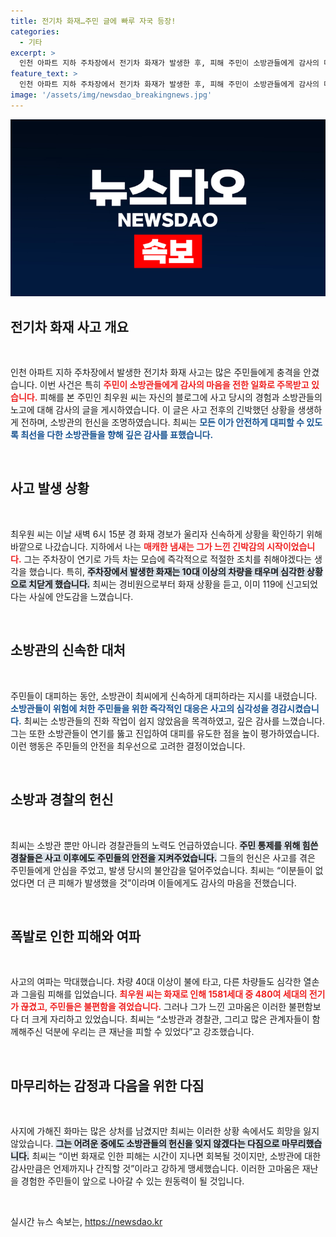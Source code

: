 ```yaml
---
title: 전기차 화재…주민 글에 빠루 자국 등장!
categories:
  - 기타
excerpt: >
  인천 아파트 지하 주차장에서 전기차 화재가 발생한 후, 피해 주민이 소방관들에게 감사의 마음을 전해 감동을 주고 있다. 그는 위기의 순간, 불구덩이 속에서도 주민을 구하기 위해 최선을 다한 소방관들에게 깊은 감사의 뜻을 표현했다.
feature_text: >
  인천 아파트 지하 주차장에서 전기차 화재가 발생한 후, 피해 주민이 소방관들에게 감사의 마음을 전해 감동을 주고 있다. 그는 위기의 순간, 불구덩이 속에서도 주민을 구하기 위해 최선을 다한 소방관들에게 깊은 감사의 뜻을 표현했다.
image: '/assets/img/newsdao_breakingnews.jpg'
---
```


<p><img src="/assets/img/newsdao_breakingnews.jpg" alt="cryptoinkorea 속보" /></p>

<h2 data-ke-size="size26">전기차 화재 사고 개요</h2>

<p data-ke-size="size16">&nbsp;</p>

<p>인천 아파트 지하 주차장에서 발생한 전기차 화재 사고는 많은 주민들에게 충격을 안겼습니다. 이번 사건은 특히 <b><span style="color: #ee2323;">주민이 소방관들에게 감사의 마음을 전한 일화로 주목받고 있습니다.</span></b> 피해를 본 주민인 최우원 씨는 자신의 블로그에 사고 당시의 경험과 소방관들의 노고에 대해 감사의 글을 게시하였습니다. 이 글은 사고 전후의 긴박했던 상황을 생생하게 전하며, 소방관의 헌신을 조명하였습니다. 최씨는 <b><span style="color: #1a5490;">모든 이가 안전하게 대피할 수 있도록 최선을 다한 소방관들을 향해 깊은 감사를 표했습니다.</span></b> </p>

<p data-ke-size="size16">&nbsp;</p>

<h2 data-ke-size="size26">사고 발생 상황</h2>

<p data-ke-size="size16">&nbsp;</p>

<p>최우원 씨는 이날 새벽 6시 15분 경 화재 경보가 울리자 신속하게 상황을 확인하기 위해 바깥으로 나갔습니다. 지하에서 나는 <b><span style="color: #ee2323;">매캐한 냄새는 그가 느낀 긴박감의 시작이었습니다.</span></b> 그는 주차장이 연기로 가득 차는 모습에 즉각적으로 적절한 조치를 취해야겠다는 생각을 했습니다. 특히, <b><span style="background-color: #21538527;">주차장에서 발생한 화재는 10대 이상의 차량을 태우며 심각한 상황으로 치닫게 했습니다.</span></b> 최씨는 경비원으로부터 화재 상황을 듣고, 이미 119에 신고되었다는 사실에 안도감을 느꼈습니다.</p>

<p data-ke-size="size16">&nbsp;</p>

<h2 data-ke-size="size26">소방관의 신속한 대처</h2>

<p data-ke-size="size16">&nbsp;</p>

<p>주민들이 대피하는 동안, 소방관이 최씨에게 신속하게 대피하라는 지시를 내렸습니다. <b><span style="color: #1a5490;">소방관들이 위험에 처한 주민들을 위한 즉각적인 대응은 사고의 심각성을 경감시켰습니다.</span></b> 최씨는 소방관들의 진화 작업이 쉽지 않았음을 목격하였고, 깊은 감사를 느꼈습니다. 그는 또한 소방관들이 연기를 뚫고 진입하여 대피를 유도한 점을 높이 평가하였습니다. 이런 행동은 주민들의 안전을 최우선으로 고려한 결정이었습니다.</p>

<p data-ke-size="size16">&nbsp;</p>

<h2 data-ke-size="size26">소방과 경찰의 헌신</h2>

<p data-ke-size="size16">&nbsp;</p>

<p>최씨는 소방관 뿐만 아니라 경찰관들의 노력도 언급하였습니다. <b><span style="background-color: #21538527;">주민 통제를 위해 힘쓴 경찰들은 사고 이후에도 주민들의 안전을 지켜주었습니다.</span></b> 그들의 헌신은 사고를 겪은 주민들에게 안심을 주었고, 발생 당시의 불안감을 덜어주었습니다. 최씨는 “이분들이 없었다면 더 큰 피해가 발생했을 것”이라며 이들에게도 감사의 마음을 전했습니다.</p>

<p data-ke-size="size16">&nbsp;</p>

<h2 data-ke-size="size26">폭발로 인한 피해와 여파</h2>

<p data-ke-size="size16">&nbsp;</p>

<p>사고의 여파는 막대했습니다. 차량 40대 이상이 불에 타고, 다른 차량들도 심각한 열손과 그을림 피해를 입었습니다. <b><span style="color: #ee2323;">최우원 씨는 화재로 인해 1581세대 중 480여 세대의 전기가 끊겼고, 주민들은 불편함을 겪었습니다.</span></b> 그러나 그가 느낀 고마움은 이러한 불편함보다 더 크게 자리하고 있었습니다. 최씨는 “소방관과 경찰관, 그리고 많은 관계자들이 함께해주신 덕분에 우리는 큰 재난을 피할 수 있었다”고 강조했습니다.</p>

<p data-ke-size="size16">&nbsp;</p>

<h2 data-ke-size="size26">마무리하는 감정과 다음을 위한 다짐</h2>

<p data-ke-size="size16">&nbsp;</p>

<p>사지에 가해진 화마는 많은 상처를 남겼지만 최씨는 이러한 상황 속에서도 희망을 잃지 않았습니다. <b><span style="background-color: #21538527;">그는 어려운 중에도 소방관들의 헌신을 잊지 않겠다는 다짐으로 마무리했습니다.</span></b> 최씨는 “이번 화재로 인한 피해는 시간이 지나면 회복될 것이지만, 소방관에 대한 감사만큼은 언제까지나 간직할 것”이라고 강하게 맹세했습니다. 이러한 고마움은 재난을 경험한 주민들이 앞으로 나아갈 수 있는 원동력이 될 것입니다.</p>

<p data-ke-size="size16">&nbsp;</p>
실시간 뉴스 속보는, <a href="https://newsdao.kr" rel="dofollow">https://newsdao.kr</a>



